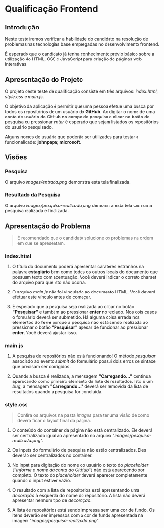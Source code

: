 # Qualificação Frontend

## Introdução

Neste teste iremos verificar a habilidade do candidato na resolução de problemas nas tecnologias base empregadas no desenvolvimento frontend.

É esperado que o candidato já tenha conhecimento prévio básico sobre a utilização do HTML, CSS e JavaScript para criação de páginas web interativas.

## Apresentação do Projeto

O projeto deste teste de qualificação consiste em três arquivos: _index.html_, _style.css_ e _main.js_.

O objetivo da aplicação é permitir que uma pessoa efetue uma busca por todos os repositórios de um usuário do **GitHub**. Ao digitar o nome de uma conta de usuário do GitHub no campo de pesquisa e clicar no botão de pesquisa ou pressionar _enter_ é esperado que sejam listados os repositórios do usuário pesquisado.

Alguns nomes de usuário que poderão ser utilizados para testar a funcionalidade: **johnpapa**; **microsoft**.

## Visões

### Pesquisa

O arquivo _images/entrada.png_ demonstra esta tela finalizada.

### Resultado da Pesquisa

O arquivo _images/pesquisa-realizada.png_ demonstra esta tela com uma pesquisa realizada e finalizada.

## Apresentação do Problema

> É recomendado que o candidato solucione os problemas na ordem em que se apresentam.

### index.html

1. O título do documento poderá apresentar carateres estranhos na palavra **estagiário** bem como todos os outros locais do documento que possuam texto com acentuação. Você deverá indicar o correto charset do arquivo para que isto não ocorra.

2. O arquivo _main.js_ não foi vinculado ao documento HTML. Você deverá efetuar este vínculo antes de começar.

3. É esperado que a pesquisa seja realizada ao clicar no botão **"Pesquisar"** e também ao pressionar **enter** no teclado. Nos dois casos o fomulário deverá ser submetido. Há alguma coisa errada nos elementos do **form** porque a pesquisa não está sendo realizada ao pressionar o botão **"Pesquisar"** apesar de funcionar ao pressionar **enter**. Você deverá ajustar isso.

### main.js

1. A pesquisa de repositórios não está funcionando! O método _pesquisar_ associado ao evento _submit_ do formulário possui dois erros de sintaxe que precisam ser corrigidos.

2. Quando a busca é realizada, a mensagem **"Carregando..."** continua aparecendo como primeiro elemento da lista de resultados. Isto é um _bug_, a mensagem **"Carregando..."** deverá ser removida da lista de resultados quando a pesquisa for concluída.

### style.css

> Confira os arquivos na pasta _images_ para ter uma visão de como deverá ficar o layout final da página.

1. O conteúdo do container da página não está centralizado. Ele deverá ser centralizado igual ao apresentado no arquivo "_images/pesquisa-realizada.png_".

2. Os inputs do formulário de pesquisa não estão centralizados. Eles deverão ser centralizados no container.

3. No input para digitação do nome do usuário o texto do _placeholder_ ("_Informe o nome da conta do GitHub_") não está aparecendo por completo. O texto do _placeholder_ deverá aparecer completamente quando o input estiver vazio.

4. O resultado com a lista de repositórios está apresentando uma _decoração_ à esquerda do nome do repositório. A lista não deverá apresentar nenhum tipo de _decoração_.

5. A lista de repositórios está sendo impressa sem uma cor de fundo. Os itens deverão ser impressos com a cor de fundo apresentada na imagem "_images/pesquisa-realizada.png_".
